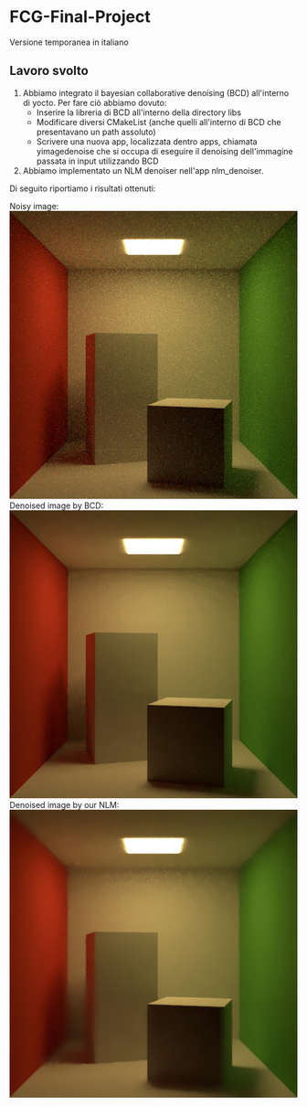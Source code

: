 # FCG-Final-Project

Versione temporanea in italiano

## Lavoro svolto
1. Abbiamo integrato il bayesian collaborative denoising (BCD) all'interno di yocto. Per fare ciò abbiamo dovuto:
    * Inserire la libreria di BCD all'interno della directory libs
    * Modificare diversi CMakeList (anche quelli all'interno di BCD che presentavano un path assoluto)
    * Scrivere una nuova app, localizzata dentro apps, chiamata yimagedenoise che si occupa di eseguire il denoising dell'immagine passata in input utilizzando BCD
2. Abbiamo implementato un NLM denoiser nell'app nlm_denoiser.

Di seguito riportiamo i risultati ottenuti:

Noisy image:
![Image](out/lowres/01_cornellbox_512_256.jpg)
Denoised image by BCD:
![Image](out/bcd_denoised_images/01_cornellbox_512_256_denoised.png)
Denoised image by our NLM:
![Image](out/nlm_denoised_images/denoised_cornellbox_256_8.png)